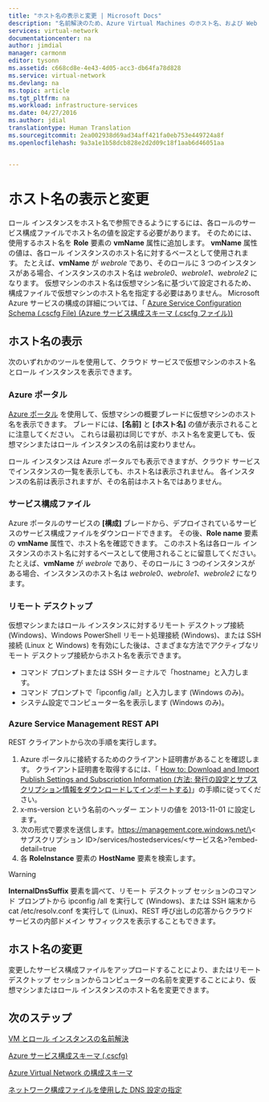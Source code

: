 ```yaml
---
title: "ホスト名の表示と変更 | Microsoft Docs"
description: "名前解決のため、Azure Virtual Machines のホスト名、および Web ロールと Worker ロールを表示、変更する方法"
services: virtual-network
documentationcenter: na
author: jimdial
manager: carmonm
editor: tysonn
ms.assetid: c668cd8e-4e43-4d05-acc3-db64fa78d828
ms.service: virtual-network
ms.devlang: na
ms.topic: article
ms.tgt_pltfrm: na
ms.workload: infrastructure-services
ms.date: 04/27/2016
ms.author: jdial
translationtype: Human Translation
ms.sourcegitcommit: 2ea002938d69ad34aff421fa0eb753e449724a8f
ms.openlocfilehash: 9a3a1e1b58dcb828e2d2d09c18f1aab6d46051aa


---
```

# <a name="viewing-and-modifying-hostnames"></a>ホスト名の表示と変更
ロール インスタンスをホスト名で参照できるようにするには、各ロールのサービス構成ファイルでホスト名の値を設定する必要があります。 そのためには、使用するホスト名を **Role** 要素の **vmName** 属性に追加します。 **vmName** 属性の値は、各ロール インスタンスのホスト名に対するベースとして使用されます。 たとえば、**vmName** が *webrole* であり、そのロールに 3 つのインスタンスがある場合、インスタンスのホスト名は *webrole0*、*webrole1*、*webrole2* になります。 仮想マシンのホスト名は仮想マシン名に基づいて設定されるため、構成ファイルで仮想マシンのホスト名を指定する必要はありません。 Microsoft Azure サービスの構成の詳細については、「 [Azure Service Configuration Schema (.cscfg File) (Azure サービス構成スキーマ (.cscfg ファイル))](https://msdn.microsoft.com/library/azure/ee758710.aspx)

## <a name="viewing-hostnames"></a>ホスト名の表示
次のいずれかのツールを使用して、クラウド サービスで仮想マシンのホスト名とロール インスタンスを表示できます。

### <a name="azure-portal"></a>Azure ポータル
[Azure ポータル](http://portal.azure.com) を使用して、仮想マシンの概要ブレードに仮想マシンのホスト名を表示できます。 ブレードには、**[名前]** と **[ホスト名]** の値が表示されることに注意してください。 これらは最初は同じですが、ホスト名を変更しても、仮想マシンまたはロール インスタンスの名前は変わりません。

ロール インスタンスは Azure ポータルでも表示できますが、クラウド サービスでインスタンスの一覧を表示しても、ホスト名は表示されません。 各インスタンスの名前は表示されますが、その名前はホスト名ではありません。

### <a name="service-configuration-file"></a>サービス構成ファイル
Azure ポータルのサービスの **[構成]** ブレードから、デプロイされているサービスのサービス構成ファイルをダウンロードできます。 その後、**Role name** 要素の **vmName** 属性で、ホスト名を確認できます。 このホスト名は各ロール インスタンスのホスト名に対するベースとして使用されることに留意してください。 たとえば、**vmName** が *webrole* であり、そのロールに 3 つのインスタンスがある場合、インスタンスのホスト名は *webrole0*、*webrole1*、*webrole2* になります。

### <a name="remote-desktop"></a>リモート デスクトップ
仮想マシンまたはロール インスタンスに対するリモート デスクトップ接続 (Windows)、Windows PowerShell リモート処理接続 (Windows)、または SSH 接続 (Linux と Windows) を有効にした後は、さまざまな方法でアクティブなリモート デスクトップ接続からホスト名を表示できます。

* コマンド プロンプトまたは SSH ターミナルで「hostname」と入力します。
* コマンド プロンプトで「ipconfig /all」と入力します (Windows のみ)。
* システム設定でコンピューター名を表示します (Windows のみ)。

### <a name="azure-service-management-rest-api"></a>Azure Service Management REST API
REST クライアントから次の手順を実行します。

1. Azure ポータルに接続するためのクライアント証明書があることを確認します。 クライアント証明書を取得するには、「 [How to: Download and Import Publish Settings and Subscription Information (方法: 発行の設定とサブスクリプション情報をダウンロードしてインポートする)](https://msdn.microsoft.com/library/dn385850.aspx)」の手順に従ってください。 
2. x-ms-version という名前のヘッダー エントリの値を 2013-11-01 に設定します。
3. 次の形式で要求を送信します。https://management.core.windows.net/\<サブスクリプション ID\>/services/hostedservices/\<サービス名\>?embed-detail=true
4. 各 **RoleInstance** 要素の **HostName** 要素を検索します。

> [!WARNING]
> **InternalDnsSuffix** 要素を調べて、リモート デスクトップ セッションのコマンド プロンプトから ipconfig /all を実行して (Windows)、または SSH 端末から cat /etc/resolv.conf を実行して (Linux)、REST 呼び出しの応答からクラウド サービスの内部ドメイン サフィックスを表示することもできます。
> 
> 

## <a name="modifying-a-hostname"></a>ホスト名の変更
変更したサービス構成ファイルをアップロードすることにより、またはリモート デスクトップ セッションからコンピューターの名前を変更することにより、仮想マシンまたはロール インスタンスのホスト名を変更できます。

## <a name="next-steps"></a>次のステップ
[VM とロール インスタンスの名前解決](virtual-networks-name-resolution-for-vms-and-role-instances.md)

[Azure サービス構成スキーマ (.cscfg)](https://msdn.microsoft.com/library/windowsazure/ee758710.aspx)

[Azure Virtual Network の構成スキーマ](http://go.microsoft.com/fwlink/?LinkId=248093)

[ネットワーク構成ファイルを使用した DNS 設定の指定](virtual-networks-specifying-a-dns-settings-in-a-virtual-network-configuration-file.md)




<!--HONumber=Nov16_HO3-->


